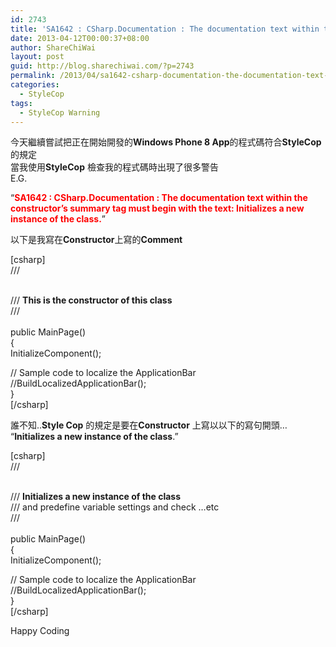 ```yaml
---
id: 2743
title: 'SA1642 : CSharp.Documentation : The documentation text within the constructor&#8217;s summary tag must begin with the text: Initializes a new instance of the <see cref="MainPage" /> class.'
date: 2013-04-12T00:00:37+08:00
author: ShareChiWai
layout: post
guid: http://blog.sharechiwai.com/?p=2743
permalink: /2013/04/sa1642-csharp-documentation-the-documentation-text-within-the-constructors-summary-tag-must-begin-with-the-text-initializes-a-new-instance-of-the-class/
categories:
  - StyleCop
tags:
  - StyleCop Warning
---
```

今天繼續嘗試把正在開始開發的**Windows Phone 8 App**的程式碼符合**StyleCop**的規定  
當我使用**StyleCop** 檢查我的程式碼時出現了很多警告  
E.G.

&#8220;<span style="color: #ff0000;"><strong>SA1642 : CSharp.Documentation : The documentation text within the constructor&#8217;s summary tag must begin with the text: Initializes a new instance of the class.</strong></span>&#8221;

以下是我寫在**Constructor**上寫的**Comment**

[csharp]  
/// <summary>  
/// <strong>This is the constructor of this class</strong>  
/// </summary>  
public MainPage()  
{  
InitializeComponent();

// Sample code to localize the ApplicationBar  
//BuildLocalizedApplicationBar();  
}  
[/csharp]

誰不知..**Style Cop** 的規定是要在**Constructor** 上寫以以下的寫句開頭&#8230;  
&#8220;**Initializes a new instance of the class**.&#8221;

[csharp]  
/// <summary>  
/// <strong>Initializes a new instance of the <see cref="</strong>MainPage<strong>" /> class</strong>  
/// and predefine variable settings and check &#8230;etc  
/// </summary>  
public MainPage()  
{  
InitializeComponent();

// Sample code to localize the ApplicationBar  
//BuildLocalizedApplicationBar();  
}  
[/csharp]

Happy Coding